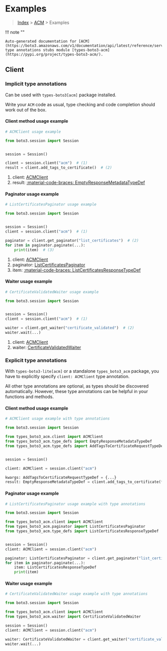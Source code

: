 # Examples

> [Index](../README.md) > [ACM](./README.md) > Examples

!!! note ""

    Auto-generated documentation for [ACM](https://boto3.amazonaws.com/v1/documentation/api/latest/reference/services/acm.html#acm)
    type annotations stubs module [types-boto3-acm](https://pypi.org/project/types-boto3-acm/).

## Client

### Implicit type annotations

Can be used with `types-boto3[acm]` package installed.

Write your `ACM` code as usual,
type checking and code completion should work out of the box.


#### Client method usage example

```python
# ACMClient usage example

from boto3.session import Session


session = Session()

client = session.client("acm")  # (1)
result = client.add_tags_to_certificate()  # (2)
```

1. client: [ACMClient](./client.md)
2. result: [:material-code-braces: EmptyResponseMetadataTypeDef](./type_defs.md#emptyresponsemetadatatypedef)



#### Paginator usage example

```python
# ListCertificatesPaginator usage example

from boto3.session import Session


session = Session()
client = session.client("acm")  # (1)

paginator = client.get_paginator("list_certificates")  # (2)
for item in paginator.paginate(...):
    print(item)  # (3)
```

1. client: [ACMClient](./client.md)
2. paginator: [ListCertificatesPaginator](./paginators.md#listcertificatespaginator)
3. item: [:material-code-braces: ListCertificatesResponseTypeDef](./type_defs.md#listcertificatesresponsetypedef)



#### Waiter usage example

```python
# CertificateValidatedWaiter usage example

from boto3.session import Session


session = Session()
client = session.client("acm")  # (1)

waiter = client.get_waiter("certificate_validated")  # (2)
waiter.wait(...)
```

1. client: [ACMClient](./client.md)
2. waiter: [CertificateValidatedWaiter](./waiters.md#certificatevalidatedwaiter)


### Explicit type annotations

With `types-boto3-lite[acm]`
or a standalone `types_boto3_acm` package, you have to explicitly specify `client: ACMClient` type annotation.

All other type annotations are optional, as types should be discovered automatically.
However, these type annotations can be helpful in your functions and methods.


#### Client method usage example

```python
# ACMClient usage example with type annotations

from boto3.session import Session

from types_boto3_acm.client import ACMClient
from types_boto3_acm.type_defs import EmptyResponseMetadataTypeDef
from types_boto3_acm.type_defs import AddTagsToCertificateRequestTypeDef


session = Session()

client: ACMClient = session.client("acm")

kwargs: AddTagsToCertificateRequestTypeDef = {...}
result: EmptyResponseMetadataTypeDef = client.add_tags_to_certificate(**kwargs)
```



#### Paginator usage example

```python
# ListCertificatesPaginator usage example with type annotations

from boto3.session import Session

from types_boto3_acm.client import ACMClient
from types_boto3_acm.paginator import ListCertificatesPaginator
from types_boto3_acm.type_defs import ListCertificatesResponseTypeDef


session = Session()
client: ACMClient = session.client("acm")

paginator: ListCertificatesPaginator = client.get_paginator("list_certificates")
for item in paginator.paginate(...):
    item: ListCertificatesResponseTypeDef
    print(item)
```



#### Waiter usage example

```python
# CertificateValidatedWaiter usage example with type annotations

from boto3.session import Session

from types_boto3_acm.client import ACMClient
from types_boto3_acm.waiter import CertificateValidatedWaiter

session = Session()
client: ACMClient = session.client("acm")

waiter: CertificateValidatedWaiter = client.get_waiter("certificate_validated")
waiter.wait(...)
```


